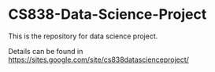 # CS838-Data-Science-Project
This is the repository for data science project. 

Details can be found in https://sites.google.com/site/cs838datascienceproject/
